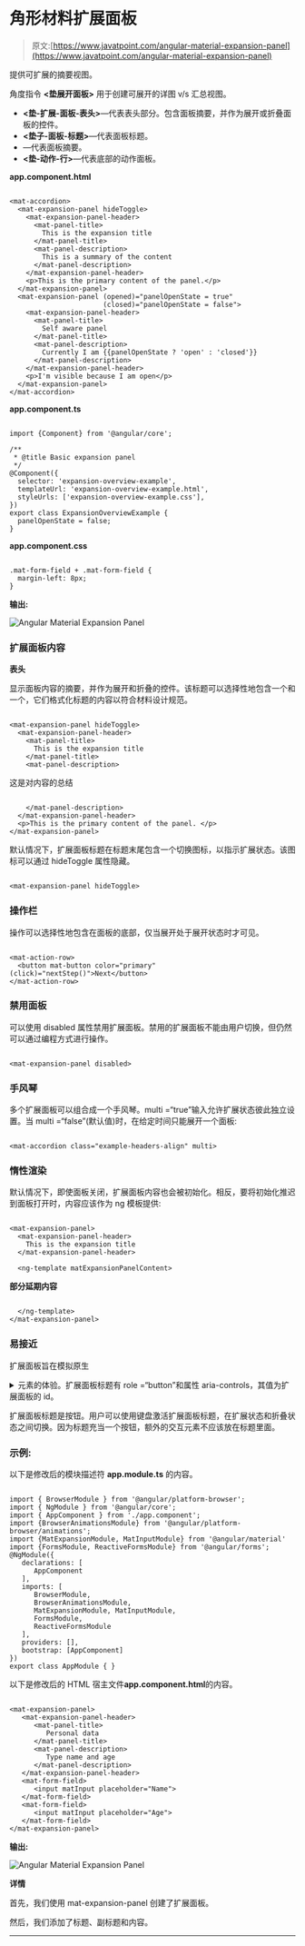 # 角形材料扩展面板

> 原文:[https://www.javatpoint.com/angular-material-expansion-panel](https://www.javatpoint.com/angular-material-expansion-panel)

<mat-expansion-panel>提供可扩展的摘要视图。</mat-expansion-panel>

角度指令 **<垫展开面板>** 用于创建可展开的详图 v/s 汇总视图。

*   **<垫-扩展-面板-表头>**—代表表头部分。包含面板摘要，并作为展开或折叠面板的控件。
*   **<垫子-面板-标题>**—代表面板标题。
*   **<mat-panel-description>**—代表面板摘要。
*   **<垫-动作-行>**—代表底部的动作面板。

**app.component.html**

```

<mat-accordion>
  <mat-expansion-panel hideToggle>
    <mat-expansion-panel-header>
      <mat-panel-title>
        This is the expansion title
      </mat-panel-title>
      <mat-panel-description>
        This is a summary of the content
      </mat-panel-description>
    </mat-expansion-panel-header>
    <p>This is the primary content of the panel.</p>
  </mat-expansion-panel>
  <mat-expansion-panel (opened)="panelOpenState = true"
                       (closed)="panelOpenState = false">
    <mat-expansion-panel-header>
      <mat-panel-title>
        Self aware panel
      </mat-panel-title>
      <mat-panel-description>
        Currently I am {{panelOpenState ? 'open' : 'closed'}}
      </mat-panel-description>
    </mat-expansion-panel-header>
    <p>I'm visible because I am open</p>
  </mat-expansion-panel>
</mat-accordion>

```

**app.component.ts**

```

import {Component} from '@angular/core';

/**
 * @title Basic expansion panel
 */
@Component({
  selector: 'expansion-overview-example',
  templateUrl: 'expansion-overview-example.html',
  styleUrls: ['expansion-overview-example.css'],
})
export class ExpansionOverviewExample {
  panelOpenState = false;
}

```

**app.component.css**

```

.mat-form-field + .mat-form-field {
  margin-left: 8px;
}

```

**输出:**

![Angular Material Expansion Panel](../Images/6eec25c9ba49bb6c4f539b1401ef360a.png)

### 扩展面板内容

**表头**

<mat-expansion-panel-header>显示面板内容的摘要，并作为展开和折叠的控件。该标题可以选择性地包含一个<mat-panel-title>和一个<mat-panel-description>，它们格式化标题的内容以符合材料设计规范。</mat-panel-description></mat-panel-title></mat-expansion-panel-header>

```

<mat-expansion-panel hideToggle>
  <mat-expansion-panel-header>
    <mat-panel-title>
      This is the expansion title
    </mat-panel-title>
    <mat-panel-description>

```

这是对内容的总结

```

    </mat-panel-description>
  </mat-expansion-panel-header>
  <p>This is the primary content of the panel. </p>
</mat-expansion-panel>

```

默认情况下，扩展面板标题在标题末尾包含一个切换图标，以指示扩展状态。该图标可以通过 hideToggle 属性隐藏。

```

<mat-expansion-panel hideToggle>

```

### 操作栏

操作可以选择性地包含在面板的底部，仅当展开处于展开状态时才可见。

```

<mat-action-row>
  <button mat-button color="primary" (click)="nextStep()">Next</button>
</mat-action-row>

```

### 禁用面板

可以使用 disabled 属性禁用扩展面板。禁用的扩展面板不能由用户切换，但仍然可以通过编程方式进行操作。

```

<mat-expansion-panel disabled>

```

### 手风琴

多个扩展面板可以组合成一个手风琴。multi =“true”输入允许扩展状态彼此独立设置。当 multi =“false”(默认值)时，在给定时间只能展开一个面板:

```

<mat-accordion class="example-headers-align" multi>

```

### 惰性渲染

默认情况下，即使面板关闭，扩展面板内容也会被初始化。相反，要将初始化推迟到面板打开时，内容应该作为 ng 模板提供:

```

<mat-expansion-panel>
  <mat-expansion-panel-header>
    This is the expansion title
  </mat-expansion-panel-header>

  <ng-template matExpansionPanelContent>

```

**部分延期内容**

```

  </ng-template>
</mat-expansion-panel>

```

### 易接近

扩展面板旨在模拟原生

<details>和<summary>元素的体验。扩展面板标题有 role =“button”和属性 aria-controls，其值为扩展面板的 id。</summary></details>

扩展面板标题是按钮。用户可以使用键盘激活扩展面板标题，在扩展状态和折叠状态之间切换。因为标题充当一个按钮，额外的交互元素不应该放在标题里面。

### 示例:

以下是修改后的模块描述符 **app.module.ts** 的内容。

```

import { BrowserModule } from '@angular/platform-browser';
import { NgModule } from '@angular/core';
import { AppComponent } from './app.component';
import {BrowserAnimationsModule} from '@angular/platform-browser/animations';
import {MatExpansionModule, MatInputModule} from '@angular/material'
import {FormsModule, ReactiveFormsModule} from '@angular/forms';
@NgModule({
   declarations: [
      AppComponent
   ],
   imports: [
      BrowserModule,
      BrowserAnimationsModule,
      MatExpansionModule, MatInputModule,
      FormsModule,
      ReactiveFormsModule
   ],
   providers: [],
   bootstrap: [AppComponent]
})
export class AppModule { }

```

以下是修改后的 HTML 宿主文件**app.component.html**的内容。

```

<mat-expansion-panel>
   <mat-expansion-panel-header>
      <mat-panel-title>
         Personal data
      </mat-panel-title>
      <mat-panel-description>
         Type name and age
      </mat-panel-description>
   </mat-expansion-panel-header>
   <mat-form-field>
      <input matInput placeholder="Name">
   </mat-form-field>
   <mat-form-field>
      <input matInput placeholder="Age">
   </mat-form-field>
</mat-expansion-panel>

```

**输出:**

![Angular Material Expansion Panel](../Images/02a28c8648540ddc086954bc2c8167c4.png)

**详情**

首先，我们使用 mat-expansion-panel 创建了扩展面板。

然后，我们添加了标题、副标题和内容。

* * *